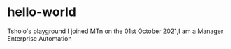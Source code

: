 # hello-world
Tsholo's playground
I joined MTn on the 01st October 2021,I am a Manager Enterprise Automation
